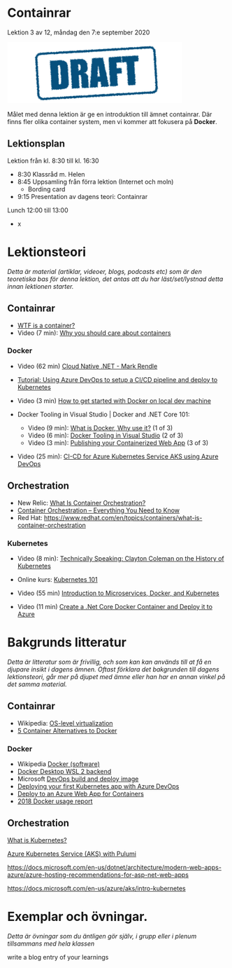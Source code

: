 # Containrar

Lektion 3 av 12, måndag den 7:e september 2020

![Draft](/assets/images/draft.png)

Målet med denna lektion är ge en introduktion till ämnet containrar. Där finns fler olika container system, men vi kommer att fokusera på **Docker**.

## Lektionsplan
Lektion från kl. 8:30 till kl. 16:30

* 8:30 Klassråd m. Helen
* 8:45 Uppsamling från förra lektion (Internet och moln)
  * Bording card
* 9:15 Presentation av dagens teori: Containrar

Lunch 12:00 till 13:00

* x

# Lektionsteori
*Detta är material (artiklar, videoer, blogs, podcasts etc) som är den teoretiska bas för denna lektion, det antas att du har läst/set/lystnad detta innan lektionen starter.*

## Containrar

* [WTF is a container?](https://techcrunch.com/2016/10/16/wtf-is-a-container)
* Video (7 min): [Why you should care about containers](https://www.youtube.com/watch?v=EUitQ8DaZW8)

### Docker

* Video (62 min) [Cloud Native .NET - Mark Rendle](https://www.youtube.com/watch?v=77Dk3vjVa9k)
* [Tutorial: Using Azure DevOps to setup a CI/CD pipeline and deploy to Kubernetes](https://cloudblogs.microsoft.com/opensource/2018/11/27/tutorial-azure-devops-setup-cicd-pipeline-kubernetes-docker-helm/)

* Video (3 min) [How to get started with Docker on local dev machine](https://www.youtube.com/watch?v=Kx7mOgdr3Ro)

* Docker Tooling in Visual Studio | Docker and .NET Core 101:
  * Video (9 min): [What is Docker, Why use it?](https://www.youtube.com/watch?v=vmnvOITMoIg) (1 of 3)
  * Video (6 min): [Docker Tooling in Visual Studio](https://www.youtube.com/watch?v=k2sskhYEPkI)  (2 of 3) 
  * Video (3 min): [Publishing your Containerized Web App](https://www.youtube.com/watch?v=d7D0h9i-QCw)  (3 of 3)

* Video (25 min): [CI-CD for Azure Kubernetes Service AKS using Azure DevOps](https://www.youtube.com/watch?v=K4uNl6JA7g8)

## Orchestration

* New Relic: [What Is Container Orchestration?](https://blog.newrelic.com/engineering/container-orchestration-explained/)
* [Container Orchestration – Everything You Need to Know](https://www.plesk.com/blog/various/container-orchestration/)
* Red Hat: https://www.redhat.com/en/topics/containers/what-is-container-orchestration

### Kubernetes

* Video (8 min): [Technically Speaking: Clayton Coleman on the History of Kubernetes](https://www.youtube.com/watch?v=zUJTGqWZtq0)

* Online kurs: [Kubernetes 101](https://www.ibm.com/cloud/architecture/content/course/kubernetes-101/kubernetes-101)

* Video (55 min) [Introduction to Microservices, Docker, and Kubernetes](https://www.youtube.com/watch?v=1xo-0gCVhTU)

* Video (11 min) [Create a .Net Core Docker Container and Deploy it to Azure](https://www.youtube.com/watch?v=q8nXv56gWms)





# Bakgrunds litteratur

*Detta är litteratur som är frivillig, och som kan kan används till at få en djupare insikt i dagens ämnen. Oftast förklara det bakgrunden till dagens lektionsteori, går mer på djupet med ämne eller han har en annan vinkel på det samma material.*

## Containrar

* Wikipedia: [OS-level virtualization](https://en.wikipedia.org/wiki/OS-level_virtualization)
* [5 Container Alternatives to Docker](https://containerjournal.com/topics/container-ecosystems/5-container-alternatives-to-docker/)

### Docker

* Wikipedia [Docker (software)](https://en.wikipedia.org/wiki/Docker_(software))
* [Docker Desktop WSL 2 backend](https://docs.docker.com/docker-for-windows/wsl/)
* Microsoft [DevOps build and deploy image](https://docs.microsoft.com/en-us/azure/devops/pipelines/ecosystems/containers/build-image?view=azure-devops)
* [Deploying your first Kubernetes app with Azure DevOps](https://info.acloud.guru/resources/deploy-kubernetes-app-with-azure-devops)
* [Deploy to an Azure Web App for Containers](https://docs.microsoft.com/en-us/azure/devops/pipelines/apps/cd/deploy-docker-webapp?view=azure-devops&tabs=dotnet-core)
* [2018 Docker usage report](https://sysdig.com/blog/2018-docker-usage-report/)

## Orchestration

[What is Kubernetes?](https://kubernetes.io/docs/concepts/overview/what-is-kubernetes/)

[Azure Kubernetes Service (AKS) with Pulumi](https://www.pulumi.com/docs/tutorials/kubernetes/aks/)

https://docs.microsoft.com/en-us/dotnet/architecture/modern-web-apps-azure/azure-hosting-recommendations-for-asp-net-web-apps

https://docs.microsoft.com/en-us/azure/aks/intro-kubernetes

# Exemplar och övningar. 

*Detta är övningar som du äntligen gör själv, i grupp eller i plenum tillsammans med hela klassen*



write a blog entry of your learnings